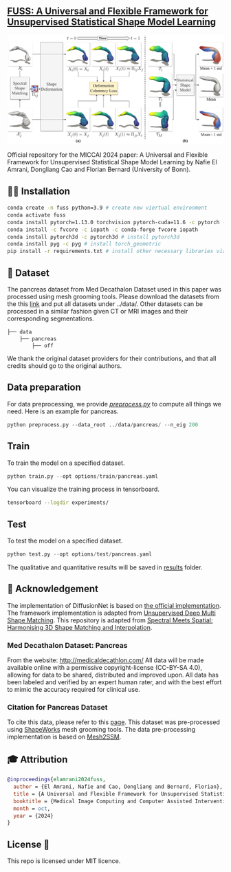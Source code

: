 ## [FUSS: A Universal and Flexible Framework for Unsupervised Statistical Shape Model Learning](https://nafieamrani.github.io/assets/pdf/nafie2024miccai.pdf)
![img](figures/miccai24_pipeline.png)

Official repository for the MICCAI 2024 paper: A Universal and Flexible Framework for Unsupervised Statistical Shape Model Learning by Nafie El Amrani, Dongliang Cao and Florian Bernard (University of Bonn).

## 🧑‍💻️‍ Installation
```bash 
conda create -n fuss python=3.9 # create new viertual environment
conda activate fuss
conda install pytorch=1.13.0 torchvision pytorch-cuda=11.6 -c pytorch -c nvidia # install pytorch
conda install -c fvcore -c iopath -c conda-forge fvcore iopath
conda install pytorch3d -c pytorch3d # install pytorch3d
conda install pyg -c pyg # install torch_geometric
pip install -r requirements.txt # install other necessary libraries via pip
```

## 📝 Dataset
The pancreas dataset from Med Decathalon Dataset used in this paper was processed using mesh grooming tools. Please download the datasets from the this [link](https://www.shapeworks-cloud.org/#/) and put all datasets under ../data/. 
Other datasets can be processed in a similar fashion given CT or MRI images and their corresponding segmentations. 
```Shell
├── data
    ├── pancreas
        ├── off 
```
We thank the original dataset providers for their contributions, and that all credits should go to the original authors.

## Data preparation
For data preprocessing, we provide *[preprocess.py](preprocess.py)* to compute all things we need.
Here is an example for pancreas.
```python
python preprocess.py --data_root ../data/pancreas/ --n_eig 200
```

## Train
To train the model on a specified dataset.
```python
python train.py --opt options/train/pancreas.yaml 
```
You can visualize the training process in tensorboard.
```bash
tensorboard --logdir experiments/
```

## Test
To test the model on a specified dataset.
```python
python test.py --opt options/test/pancreas.yaml 
```
The qualitative and quantitative results will be saved in [results](results) folder.

## 🙏 Acknowledgement
The implementation of DiffusionNet is based on [the official implementation](https://github.com/nmwsharp/diffusion-net).
The framework implementation is adapted from [Unsupervised Deep Multi Shape Matching](https://github.com/dongliangcao/Unsupervised-Deep-Multi-Shape-Matching).
This repository is adapted from [Spectral Meets Spatial: Harmonising 3D Shape Matching and Interpolation](https://github.com/dongliangcao/Spectral-Meets-Spatial).

### Med Decathalon Dataset: Pancreas 

From the website: http://medicaldecathlon.com/
All data will be made available online with a permissive copyright-license (CC-BY-SA 4.0), allowing for data to be shared, distributed and improved upon. All data has been labeled and verified by an expert human rater, and with the best effort to mimic the accuracy required for clinical use. 

### Citation for Pancreas Dataset
To cite this data, please refer to this [page](https://arxiv.org/abs/1902.09063). This dataset was pre-processed using [ShapeWorks](https://sciinstitute.github.io/ShapeWorks/latest/) mesh grooming tools. The data pre-processing implementation is based on [Mesh2SSM](https://github.com/iyerkrithika21/mesh2SSM_2023). 

## 🎓 Attribution
```bibtex
@inproceedings{elamrani2024fuss,
  author = {El Amrani, Nafie and Cao, Dongliang and Bernard, Florian},
  title = {A Universal and Flexible Framework for Unsupervised Statistical Shape Model Learning},
  booktitle = {Medical Image Computing and Computer Assisted Intervention (MICCAI)},
  month = oct,
  year = {2024}
}
```

## License 🚀
This repo is licensed under MIT licence.